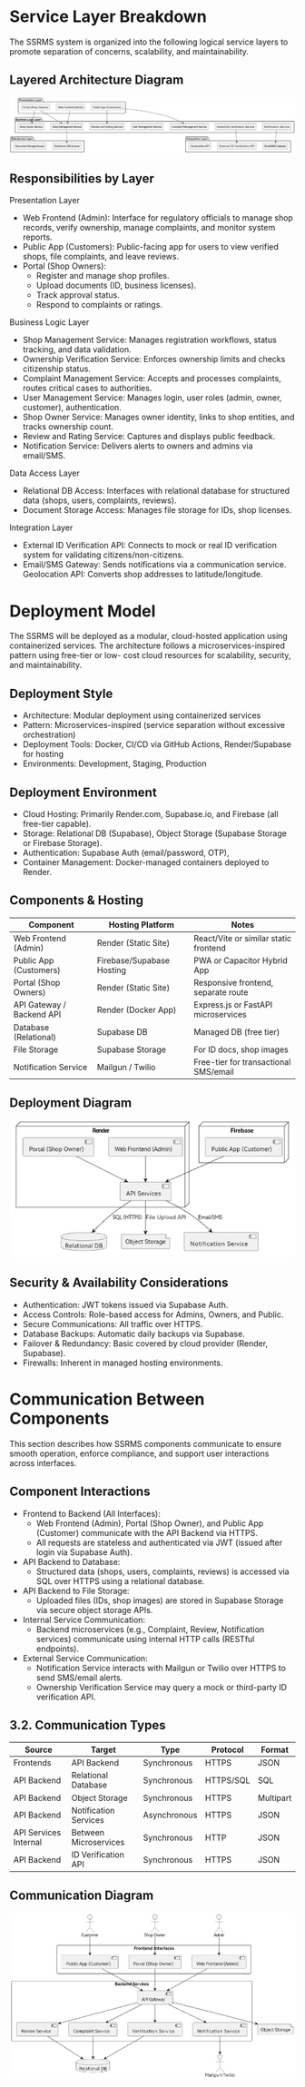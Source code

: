 # Service Layer Breakdown

The SSRMS system is organized into the following logical service layers to promote
separation of concerns, scalability, and maintainability.

## Layered Architecture Diagram

![Layered Architecture Diagram](diagrams/layered_architecture.jpg)

## Responsibilities by Layer

Presentation Layer

- Web Frontend (Admin): Interface for regulatory officials to manage shop records,
    verify ownership, manage complaints, and monitor system reports.
- Public App (Customers): Public-facing app for users to view verified shops, file
    complaints, and leave reviews.
- Portal (Shop Owners): 
    - Register and manage shop profiles.
    - Upload documents (ID, business licenses).
    - Track approval status.
    - Respond to complaints or ratings.

Business Logic Layer

- Shop Management Service: Manages registration workflows, status tracking, and
    data validation.
- Ownership Verification Service: Enforces ownership limits and checks citizenship
    status.
- Complaint Management Service: Accepts and processes complaints, routes
    critical cases to authorities.
- User Management Service: Manages login, user roles (admin, owner, customer),
    authentication.
- Shop Owner Service: Manages owner identity, links to shop entities, and tracks
    ownership count.
- Review and Rating Service: Captures and displays public feedback.
- Notification Service: Delivers alerts to owners and admins via email/SMS.

Data Access Layer

- Relational DB Access: Interfaces with relational database for structured data
    (shops, users, complaints, reviews).
- Document Storage Access: Manages file storage for IDs, shop licenses.

Integration Layer

- External ID Verification API: Connects to mock or real ID verification system for
    validating citizens/non-citizens.
- Email/SMS Gateway: Sends notifications via a communication service.
Geolocation API: Converts shop addresses to latitude/longitude.



# Deployment Model

The SSRMS will be deployed as a modular, cloud-hosted application using containerized
services. The architecture follows a microservices-inspired pattern using free-tier or low-
cost cloud resources for scalability, security, and maintainability.

## Deployment Style

- Architecture: Modular deployment using containerized services
- Pattern: Microservices-inspired (service separation without excessive orchestration)
- Deployment Tools: Docker, CI/CD via GitHub Actions, Render/Supabase for hosting
- Environments: Development, Staging, Production

## Deployment Environment

- Cloud Hosting: Primarily Render.com, Supabase.io, and Firebase (all free-tier
    capable).
- Storage: Relational DB (Supabase), Object Storage (Supabase Storage or Firebase
    Storage).
- Authentication: Supabase Auth (email/password, OTP),
- Container Management: Docker-managed containers deployed to Render.

## Components & Hosting

|     Component                    	  |     Hosting   Platform                	|     Notes                                               	        |
|----------------------------------	  |---------------------------------------	|---------------------------------------------------------	|
|     Web   Frontend (Admin)        |     Render   (Static Site)            	|     React/Vite   or similar static frontend        |
|     Public App (Customers)       	  |     Firebase/Supabase Hosting       |     PWA or Capacitor Hybrid App                     |
|     Portal   (Shop Owners)       	  |     Render   (Static Site)            	|     Responsive   frontend, separate route       |
|     API Gateway / Backend API   |     Render (Docker App)               	|     Express.js or FastAPI microservices            |
|     Database   (Relational)      	 |     Supabase   DB                     	        |     Managed DB   (free tier)                            	|
|     File Storage                 	         |     Supabase Storage                  	|     For ID docs, shop images                            	|
|     Notification   Service       	 |     Mailgun   / Twilio                	        |     Free-tier   for transactional SMS/email      |

## Deployment Diagram

![Deployment Diagram](diagrams/deployment_diagram.jpg)

## Security & Availability Considerations

- Authentication: JWT tokens issued via Supabase Auth.
- Access Controls: Role-based access for Admins, Owners, and Public.
- Secure Communications: All traffic over HTTPS.
- Database Backups: Automatic daily backups via Supabase.
- Failover & Redundancy: Basic covered by cloud provider (Render, Supabase).
- Firewalls: Inherent in managed hosting environments.


# Communication Between Components

This section describes how SSRMS components communicate to ensure smooth
operation, enforce compliance, and support user interactions across interfaces.

## Component Interactions

- Frontend to Backend (All Interfaces):
    - Web Frontend (Admin), Portal (Shop Owner), and Public App (Customer) communicate with the API Backend via HTTPS.
    - All requests are stateless and authenticated via JWT (issued after login via Supabase Auth).
- API Backend to Database:
    - Structured data (shops, users, complaints, reviews) is accessed via SQL over HTTPS using a relational database.
- API Backend to File Storage:
    - Uploaded files (IDs, shop images) are stored in Supabase Storage via secure object storage APIs.
- Internal Service Communication:
    - Backend microservices (e.g., Complaint, Review, Notification services) communicate using internal HTTP calls (RESTful endpoints).
- External Service Communication:
    - Notification Service interacts with Mailgun or Twilio over HTTPS to send SMS/email alerts.
    - Ownership Verification Service may query a mock or third-party ID verification API.

## 3.2. Communication Types

|     Source                      |     Target                            |     Type             |     Protocol     |     Format        |
|---------------------------------|---------------------------------------|----------------------|------------------|-------------------|
|     Frontends                   |     API   Backend                     |     Synchronous      |     HTTPS        |     JSON          |
|     API Backend                 |     Relational Database               |     Synchronous      |     HTTPS/SQL    |     SQL           |
|     API   Backend               |     Object   Storage                  |     Synchronous      |     HTTPS        |     Multipart     |
|     API Backend                 |     Notification Services             |     Asynchronous     |     HTTPS        |     JSON          |
|     API   Services Internal     |     Between   Microservices           |     Synchronous      |     HTTP         |     JSON          |
|     API Backend                 |     ID Verification API               |     Synchronous      |     HTTPS        |     JSON          |

## Communication Diagram
![Communication Diagram](diagrams/communication_diagram.jpg) 

